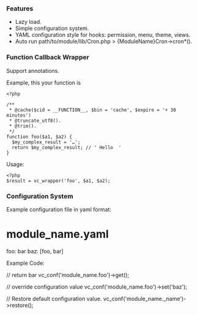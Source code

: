 ### Features

- Lazy load.
- Simple configuration system.
- YAML configuration style for hooks: permission, menu, theme, views.
- Auto run path/to/module/lib/Cron.php > {ModuleName}Cron->cron*().

### Function Callback Wrapper

Support annotations.

Example, this your function is

    <?php

    /**
     * @cache($cid = __FUNCTION__, $bin = 'cache', $expire = '+ 30 minutes')
     * @truncate_utf8().
     * @trim().
     */
    function foo($a1, $a2) {
      $my_complex_result = '…';
      return $my_complex_result; // ' Hello  '
    }

Usage:

    <?php
    $result = vc_wrapper('foo', $a1, $a2);

### Configuration System

Example configuration file in yaml format:

  # module_name.yaml
  foo: bar
  baz: [foo, bar]

Example Code:

  // return bar
  vc_conf('module_name.foo')->get();

  // override configuration value
  vc_conf('module_name.foo')->set('baz');

  // Restore default configuration value.
  vc_conf('module_name._name')->restore();

